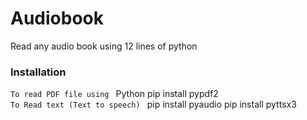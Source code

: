 # Audiobook
Read any audio book using 12 lines of python

### Installation
` To read PDF file using 
` Python pip install pypdf2 <br/>
` To Read text (Text to speech) 
` pip install pyaudio pip install pyttsx3
